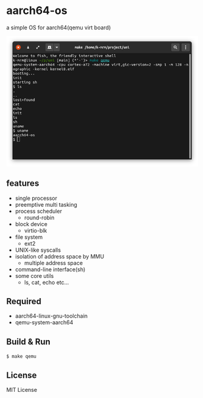 # aarch64-os

a simple OS for aarch64(qemu virt board)

![sample](screenshot/shot.png)

## features
- single processor
- preemptive multi tasking
- process scheduler
  - round-robin
- block device
  - virtio-blk
- file system
  - ext2
- UNIX-like syscalls
- isolation of address space by MMU
  - multiple address space
- command-line interface(sh)
- some core utils
  - ls, cat, echo etc...

## Required
- aarch64-linux-gnu-toolchain
- qemu-system-aarch64

## Build & Run

```
$ make qemu
```

## License

MIT License
